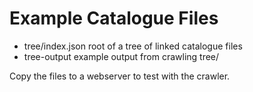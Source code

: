 Example Catalogue Files
=======================

 * tree/index.json root of a tree of linked catalogue files
 * tree-output example output from crawling tree/

Copy the files to a webserver to test with the crawler.

